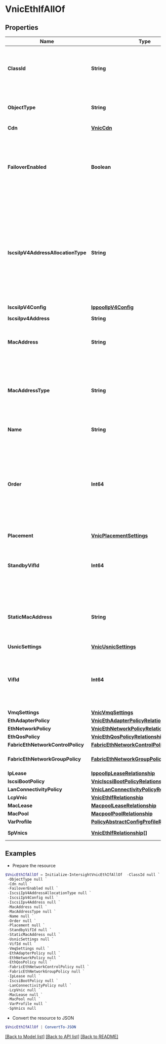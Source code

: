 # VnicEthIfAllOf
## Properties

Name | Type | Description | Notes
------------ | ------------- | ------------- | -------------
**ClassId** | **String** | The fully-qualified name of the instantiated, concrete type. This property is used as a discriminator to identify the type of the payload when marshaling and unmarshaling data. | [default to "vnic.EthIf"]
**ObjectType** | **String** | The fully-qualified name of the instantiated, concrete type. The value should be the same as the &#39;ClassId&#39; property. | [default to "vnic.EthIf"]
**Cdn** | [**VnicCdn**](VnicCdn.md) |  | [optional] 
**FailoverEnabled** | **Boolean** | Setting this to true esnures that the traffic failsover from one uplink to another auotmatically in case of an uplink failure. It is applicable for Cisco VIC adapters only which are connected to Fabric Interconnect cluster. The uplink if specified determines the primary uplink in case of a failover. | [optional] [default to $false]
**IscsiIpV4AddressAllocationType** | **String** | Static/Dynamic Type of IP address allocated to the vNIC. It is derived from iSCSI boot policy IP Address type. * &#x60;None&#x60; - Type defines that property is not applicable for an interface. * &#x60;Auto&#x60; - The system selects an interface automatically - DHCP. * &#x60;Static&#x60; - Type represents that static information or properties are associated to an interface. * &#x60;Pool&#x60; - Type defines that property value will be fetched from an associated pool. | [optional] [readonly] [default to "None"]
**IscsiIpV4Config** | [**IppoolIpV4Config**](IppoolIpV4Config.md) |  | [optional] 
**IscsiIpv4Address** | **String** | IP address associated to the vNIC. | [optional] [readonly] 
**MacAddress** | **String** | The MAC address that is assigned to the vNIC based on the MAC pool that has been assigned to the LAN Connectivity Policy. | [optional] [readonly] 
**MacAddressType** | **String** | Type of allocation selected to assign a MAC address for the vnic. * &#x60;POOL&#x60; - The user selects a pool from which the mac/wwn address will be leased for the Virtual Interface. * &#x60;STATIC&#x60; - The user assigns a static mac/wwn address for the Virtual Interface. | [optional] [default to "POOL"]
**Name** | **String** | Name of the virtual ethernet interface. | [optional] 
**Order** | **Int64** | The order in which the virtual interface is brought up. The order assigned to an interface should be unique for all the Ethernet and Fibre-Channel interfaces on each PCI link on a VIC adapter. The maximum value of PCI order is limited by the number of virtual interfaces (Ethernet and Fibre-Channel) on each PCI link on a VIC adapter. All VIC adapters have a single PCI link except VIC 1385 which has two. | [optional] 
**Placement** | [**VnicPlacementSettings**](VnicPlacementSettings.md) |  | [optional] 
**StandbyVifId** | **Int64** | The Standby VIF Id is applicable for failover enabled vNICS. It should be the same as the channel number of the standby vethernet created on switch in order to set up the standby data path. | [optional] [readonly] 
**StaticMacAddress** | **String** | The MAC address must be in hexadecimal format xx:xx:xx:xx:xx:xx. To ensure uniqueness of MACs in the LAN fabric, you are strongly encouraged to use the following MAC prefix 00:25:B5:xx:xx:xx. | [optional] 
**UsnicSettings** | [**VnicUsnicSettings**](VnicUsnicSettings.md) |  | [optional] 
**VifId** | **Int64** | The Vif Id should be same as the channel number of the vethernet created on switch in order to set up the data path. The property is applicable only for FI attached servers where a vethernet is created on the switch for every vNIC. | [optional] [readonly] 
**VmqSettings** | [**VnicVmqSettings**](VnicVmqSettings.md) |  | [optional] 
**EthAdapterPolicy** | [**VnicEthAdapterPolicyRelationship**](VnicEthAdapterPolicyRelationship.md) |  | [optional] 
**EthNetworkPolicy** | [**VnicEthNetworkPolicyRelationship**](VnicEthNetworkPolicyRelationship.md) |  | [optional] 
**EthQosPolicy** | [**VnicEthQosPolicyRelationship**](VnicEthQosPolicyRelationship.md) |  | [optional] 
**FabricEthNetworkControlPolicy** | [**FabricEthNetworkControlPolicyRelationship**](FabricEthNetworkControlPolicyRelationship.md) |  | [optional] 
**FabricEthNetworkGroupPolicy** | [**FabricEthNetworkGroupPolicyRelationship[]**](FabricEthNetworkGroupPolicyRelationship.md) | An array of relationships to fabricEthNetworkGroupPolicy resources. | [optional] 
**IpLease** | [**IppoolIpLeaseRelationship**](IppoolIpLeaseRelationship.md) |  | [optional] 
**IscsiBootPolicy** | [**VnicIscsiBootPolicyRelationship**](VnicIscsiBootPolicyRelationship.md) |  | [optional] 
**LanConnectivityPolicy** | [**VnicLanConnectivityPolicyRelationship**](VnicLanConnectivityPolicyRelationship.md) |  | [optional] 
**LcpVnic** | [**VnicEthIfRelationship**](VnicEthIfRelationship.md) |  | [optional] 
**MacLease** | [**MacpoolLeaseRelationship**](MacpoolLeaseRelationship.md) |  | [optional] 
**MacPool** | [**MacpoolPoolRelationship**](MacpoolPoolRelationship.md) |  | [optional] 
**VarProfile** | [**PolicyAbstractConfigProfileRelationship**](PolicyAbstractConfigProfileRelationship.md) |  | [optional] 
**SpVnics** | [**VnicEthIfRelationship[]**](VnicEthIfRelationship.md) | An array of relationships to vnicEthIf resources. | [optional] [readonly] 

## Examples

- Prepare the resource
```powershell
$VnicEthIfAllOf = Initialize-IntersightVnicEthIfAllOf  -ClassId null `
 -ObjectType null `
 -Cdn null `
 -FailoverEnabled null `
 -IscsiIpV4AddressAllocationType null `
 -IscsiIpV4Config null `
 -IscsiIpv4Address null `
 -MacAddress null `
 -MacAddressType null `
 -Name null `
 -Order null `
 -Placement null `
 -StandbyVifId null `
 -StaticMacAddress null `
 -UsnicSettings null `
 -VifId null `
 -VmqSettings null `
 -EthAdapterPolicy null `
 -EthNetworkPolicy null `
 -EthQosPolicy null `
 -FabricEthNetworkControlPolicy null `
 -FabricEthNetworkGroupPolicy null `
 -IpLease null `
 -IscsiBootPolicy null `
 -LanConnectivityPolicy null `
 -LcpVnic null `
 -MacLease null `
 -MacPool null `
 -VarProfile null `
 -SpVnics null
```

- Convert the resource to JSON
```powershell
$VnicEthIfAllOf | ConvertTo-JSON
```

[[Back to Model list]](../README.md#documentation-for-models) [[Back to API list]](../README.md#documentation-for-api-endpoints) [[Back to README]](../README.md)

